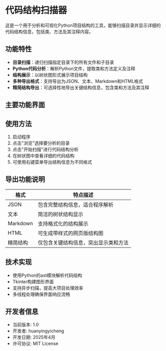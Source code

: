 # 代码结构扫描器

这是一个用于分析和可视化Python项目结构的工具，能够扫描目录并显示详细的代码结构信息，包括类、方法及其注释内容。

## 功能特性

- **目录扫描**：递归扫描指定目录下的所有文件和子目录
- **Python代码分析**：解析Python文件，提取类和方法定义及注释
- **结构展示**：以树状图形式展示项目结构
- **多种导出格式**：支持导出为JSON、文本、Markdown和HTML格式
- **精简结构导出**：可选择性地导出关键结构信息，包含类和方法及其注释

## 主要功能界面

## 使用方法

1. 启动程序
2. 点击"浏览"选择要分析的目录
3. 点击"开始扫描"进行代码结构分析
4. 在树状图中查看详细的代码结构
5. 可使用右键菜单导出结构信息为不同格式

## 导出功能说明

| 格式       | 特点描述 |
|------------|----------|
| JSON       | 包含完整结构信息，适合程序解析 |
| 文本       | 简洁的树状结构显示 |
| Markdown   | 支持格式化的结构展示 |
| HTML       | 可生成带样式的网页版结构图 |
| 精简结构   | 仅包含关键结构信息，突出显示类和方法 |

## 技术实现

- 使用Python的ast模块解析代码结构
- Tkinter构建图形界面
- 支持异步扫描，提高大项目处理效率
- 多线程处理确保界面响应流畅

## 开发者信息

- 当前版本: 1.0
- 开发者: huanyingyicheng
- 开发日期: 2025年4月
- 许可协议: MIT License
